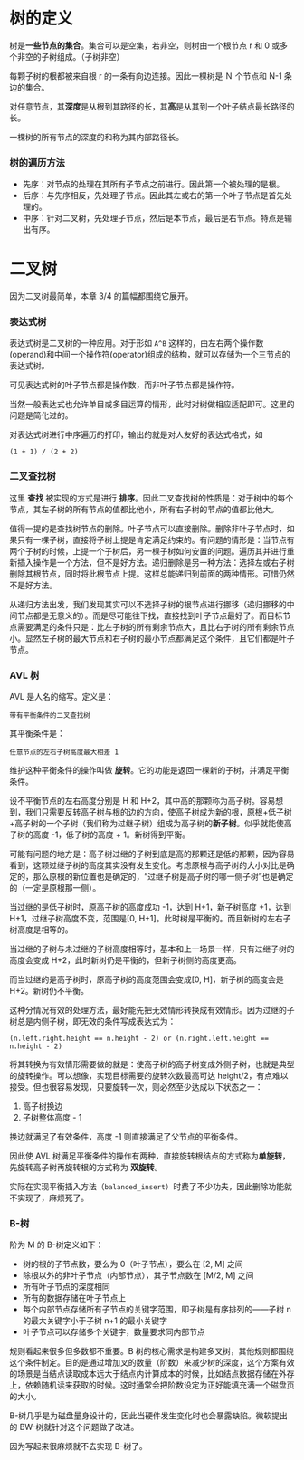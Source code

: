 # 树的定义

树是**一些节点的集合**。集合可以是空集，若非空，则树由一个根节点 r 和 0 或多个非空的子树组成。（子树非空）

每颗子树的根都被来自根 r 的一条有向边连接。因此一棵树是 Ｎ 个节点和 N-1 条边的集合。

对任意节点，其**深度**是从根到其路径的长，其**高**是从其到一个叶子结点最长路径的长。

一棵树的所有节点的深度的和称为其内部路径长。

### 树的遍历方法

- 先序：对节点的处理在其所有子节点之前进行。因此第一个被处理的是根。
- 后序：与先序相反，先处理子节点。因此其左或右的第一个叶子节点是首先处理的。
- 中序：针对二叉树，先处理子节点，然后是本节点，最后是右节点。特点是输出有序。

# 二叉树

因为二叉树最简单，本章 3/4 的篇幅都围绕它展开。

### 表达式树

表达式树是二叉树的一种应用。对于形如 `A^B` 这样的，由左右两个操作数(operand)和中间一个操作符(operator)组成的结构，就可以存储为一个三节点的表达式树。

可见表达式树的叶子节点都是操作数，而非叶子节点都是操作符。

当然一般表达式也允许单目或多目运算的情形，此时对树做相应适配即可。这里的问题是简化过的。

对表达式树进行中序遍历的打印，输出的就是对人友好的表达式格式，如

    (1 + 1) / (2 + 2)

### 二叉查找树

这里 **查找** 被实现的方式是进行 **排序**。因此二叉查找树的性质是：对于树中的每个节点，其左子树的所有节点的值都比他小，所有右子树的节点的值都比他大。

值得一提的是查找树节点的删除。叶子节点可以直接删除。删除非叶子节点时，如果只有一棵子树，直接将子树上提是肯定满足约束的。有问题的情形是：当节点有两个子树的时候，上提一个子树后，另一棵子树如何安置的问题。遍历其并进行重新插入操作是一个方法，但不是好方法。递归删除是另一种方法：选择左或右子树删除其根节点，同时将此根节点上提。这样总能递归到前面的两种情形。可惜仍然不是好方法。

从递归方法出发，我们发现其实可以不选择子树的根节点进行挪移（递归挪移的中间节点都是无意义的）。而是尽可能往下找，直接找到叶子节点最好了。而目标节点需要满足的条件只是：比左子树的所有剩余节点大，且比右子树的所有剩余节点小。显然左子树的最大节点和右子树的最小节点都满足这个条件，且它们都是叶子节点。

### AVL 树

AVL 是人名的缩写。定义是：

    带有平衡条件的二叉查找树

其平衡条件是：

    任意节点的左右子树高度最大相差 1

维护这种平衡条件的操作叫做 **旋转**。它的功能是返回一棵新的子树，并满足平衡条件。

设不平衡节点的左右高度分别是 H 和 H+2，其中高的那颗称为高子树。容易想到，我们只需要反转高子树与根的边的方向，使高子树成为新的根，原根+低子树+高子树的一个子树（我们称为过继子树）组成为高子树的**新子树**。似乎就能使高子树的高度 -1，低子树的高度 + 1。新树得到平衡。

可能有问题的地方是：高子树过继的子树到底是高的那颗还是低的那颗，因为容易看到，这颗过继子树的高度其实没有发生变化。考虑原根与高子树的大小对比是确定的，那么原根的新位置也是确定的，“过继子树是高子树的哪一侧子树”也是确定的（一定是原根那一侧）。

当过继的是低子树时，原高子树的高度成功 -1，达到 H+1，新子树高度 +1，达到 H+1，过继子树高度不变，范围是[0, H+1]。此时树是平衡的。而且新树的左右子树高度是相等的。

当过继的子树与未过继的子树高度相等时，基本和上一场景一样，只有过继子树的高度会变成 H+2，此时新树仍是平衡的，但新子树侧的高度更高。

而当过继的是高子树时，原高子树的高度范围会变成[0, H]，新子树的高度会是 H+2。新树仍不平衡。

这种分情况有效的处理方法，最好能先把无效情形转换成有效情形。因为过继的子树总是内侧子树，即无效的条件写成表达式为：

    (n.left.right.height == n.height - 2) or (n.right.left.height == n.height - 2)

将其转换为有效情形需要做的就是：使高子树的高子树变成外侧子树，也就是典型的旋转操作。可以想像，实现目标需要的旋转次数最高可达 height/2，有点难以接受。但也很容易发现，只要旋转一次，则必然至少达成以下状态之一：

1. 高子树换边
2. 子树整体高度 - 1

换边就满足了有效条件，高度 -1 则直接满足了父节点的平衡条件。

因此使 AVL 树满足平衡条件的操作有两种，直接旋转根结点的方式称为**单旋转**，先旋转高子树再旋转根的方式称为 **双旋转**。

实际在实现平衡插入方法（`balanced_insert`）时费了不少功夫，因此删除功能就不实现了，麻烦死了。

### B-树

阶为 M 的 B-树定义如下：

- 树的根的子节点数，要么为 0（叶子节点），要么在 [2, M] 之间
- 除根以外的非叶子节点（内部节点），其子节点数在 [M/2, M] 之间
- 所有叶子节点的深度相同
- 所有的数据存储在叶子节点上
- 每个内部节点存储所有子节点的关键字范围，即子树是有序排列的——子树 n 的最大关键字小于子树 n+1 的最小关键字
- 叶子节点可以存储多个关键字，数量要求同内部节点

规则看起来很多但多数都不重要。B 树的核心需求是构建多叉树，其他规则都围绕这个条件制定。目的是通过增加叉的数量（阶数）来减少树的深度，这个方案有效的场景是当结点读取成本远大于结点内计算成本的时候，比如结点数据存储在外存上，依赖随机读来获取的时候。这时通常会把阶数设定为正好能填充满一个磁盘页的大小。

B-树几乎是为磁盘量身设计的，因此当硬件发生变化时也会暴露缺陷。微软提出的 BW-树就针对这个问题做了改进。

因为写起来很麻烦就不去实现 B-树了。
